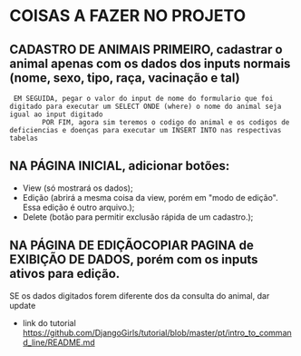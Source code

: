 # COISAS A FAZER NO PROJETO

## CADASTRO DE ANIMAIS PRIMEIRO, cadastrar o animal apenas com os dados dos inputs normais (nome, sexo, tipo, raça, vacinação e tal)
     EM SEGUIDA, pegar o valor do input de nome do formulario que foi digitado para executar um SELECT ONDE (where) o nome do animal seja igual ao input digitado
            POR FIM, agora sim teremos o codigo do animal e os codigos de deficiencias e doenças para executar um INSERT INTO nas respectivas tabelas

## NA PÁGINA INICIAL, adicionar botões: 
  - View (só mostrará os dados);
  - Edição (abrirá a mesma coisa da view, porém em "modo de edição". Essa edição é outro arquivo.);
  - Delete (botão para permitir exclusão rápida de um cadastro.);


 ## NA PÁGINA DE EDIÇÃOCOPIAR PAGINA de EXIBIÇÃO DE DADOS, porém com os inputs ativos para edição.
 SE os dados digitados forem diferente dos da consulta do animal, dar update


* link do tutorial https://github.com/DjangoGirls/tutorial/blob/master/pt/intro_to_command_line/README.md
